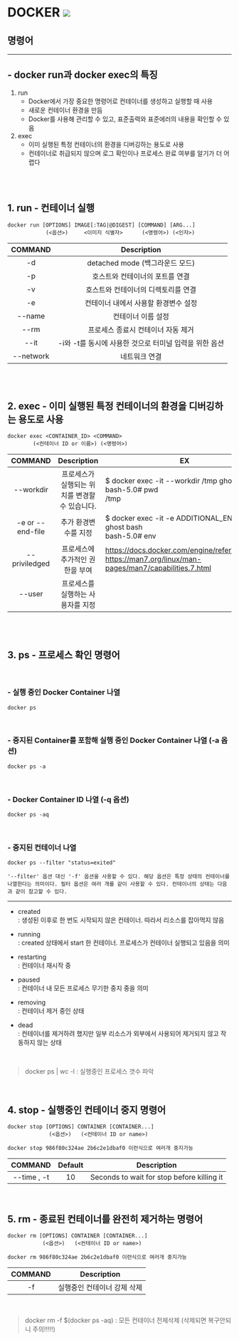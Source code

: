 # DOCKER <img src="https://img.shields.io/badge/Docker-3766AB?style=flat-square&logo=docker&logoColor=white"/></a>

## 명령어 
-------------------------------------------------------

## - docker run과 docker exec의 특징

1. run 
    - Docker에서 가장 중요한 명령어로 컨테이너를 생성하고 실행할 때 사용
    - 새로운 컨테이너 환경을 만듬
    - Docker를 사용해 관리할 수 있고, 표준출력와 표준에러의 내용을 확인할 수 있음
2. exec 
    - 이미 실행된 특정 컨테이너의 환경을 디버깅하는 용도로 사용
    - 컨테이너로 취급되지 않으며 로그 확인이나 프로세스 완료 여부를 알기가 더 어렵다

<br><br>
## 1. run - 컨테이너 실행

```
docker run [OPTIONS] IMAGE[:TAG|@DIGEST] [COMMAND] [ARG...]
            (<옵션>)     <이미지 식별자>      (<명령어>) (<인자>)
```

|COMMAND| Description |
|:---:|:---:|
|-d|detached mode (백그라운드 모드)|
|-p|호스트와 컨테이너의 포트를 연결|
|-v|호스트와 컨테이너의 디렉토리를 연결|
|-e|컨테이너 내에서 사용할 환경변수 설정|
|--name|컨테이너 이름 설정|
|--rm|프로세스 종료시 컨테이너 자동 제거|
|--it|-i와 -t를 동시에 사용한 것으로 터미널 입력을 위한 옵션|
|--network|네트워크 연결|

<br><br>

## 2. exec - 이미 실행된 특정 컨테이너의 환경을 디버깅하는 용도로 사용

```
docker exec <CONTAINER_ID> <COMMAND>
        (<컨테이너 ID or 이름>) (<명령어>) 
```

|COMMAND| Description | EX|
|:---:|:---:|---|
|--workdir|프로세스가 실행되는 위치를 변경할 수 있습니다.| $ docker exec -it --workdir /tmp ghost bash<br>bash-5.0# pwd<br>/tmp |
|-e or --end-file | 추가 환경변수를 지정 | $ docker exec -it -e ADDITIONAL_ENV=value ghost bash <br>bash-5.0# env | grep ADDITIONAL <br>ADDITIONAL_ENV=value|
|--priviledged|프로세스에 추가적인 권한을 부여| https://docs.docker.com/engine/reference/run/ <br> https://man7.org/linux/man-pages/man7/capabilities.7.html
|--user|프로세스를 실행하는 사용자를 지정||

<br><br>

## 3. ps - 프로세스 확인 명령어
<br>

### - 실행 중인 Docker Container 나열
```
docker ps
```
<br>

### - 중지된 Container를 포함해 실행 중인 Docker Container 나열 (-a 옵션)
```
docker ps -a
```

<br>

### - Docker Container ID 나열 (-q 옵션)
```
docker ps -aq
```
<br>

### - 중지된 컨테이너 나열
```
docker ps --filter "status=exited"
```
 
 `'--filter' 옵션 대신 '-f' 옵션을 사용할 수 있다. 해당 옵션은 특정 상태의 컨테이너를 나열한다는 의미이다. 필터 옵션은 여러 개를 같이 사용할 수 있다. 컨테이너의 상태는 다음과 같이 참고할 수 있다.`

 ------

- created <br>
: 생성된 이후로 한 번도 시작되지 않은 컨테이너. 따라서 리소스를 잡아먹지 않음

* running <br>
: created 상태에서 start 한 컨테이너.  프로세스가 컨테이너 실행되고 있음을 의미

* restarting <br>
: 컨테이너 재시작 중

* paused <br>
: 컨테이너 내 모든 프로세스 무기한 중지 중을 의미

* removing <br>
: 컨테이너 제거 중인 상태

* dead <br>
: 컨테이너를 제거하려 했지만 일부 리소스가 외부에서 사용되어 제거되지 않고 작동하지 않는 상태

<br>

>  docker ps | wc -l : 실행중인 프로세스 갯수 파악


<br>

## 4. stop - 실행중인 컨테이너 중지 명령어
```
docker stop [OPTIONS] CONTAINER [CONTAINER...]
             (<옵션>)   (<컨테이너 ID or name>)
```
`docker stop 986f80c324ae 2b6c2e1dbaf0 이런식으로 여러개 중지가능` 

|COMMAND| Default | Description |
|:---:|:---:|:---:|
|--time , -t|10|Seconds to wait for stop before killing it|

<br>

## 5. rm - 종료된 컨테이너를 완전히 제거하는 명령어
```
docker rm [OPTIONS] CONTAINER [CONTAINER...]
           (<옵션>)   (<컨테이너 ID or name>)
```
`docker rm 986f80c324ae 2b6c2e1dbaf0 이런식으로 여러개 중지가능`

|COMMAND| Description |
|:---:|:---:|
|-f|실행중인 컨테이너 강제 삭제|

<br>

> docker rm -f $(docker ps -aq) : 모든 컨테이너 전체삭제 (삭제되면 복구안되니 주의!!!!!)